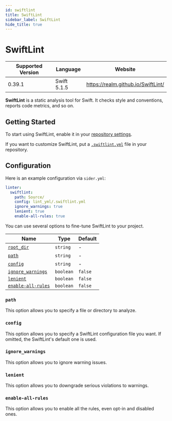 ```yaml
---
id: swiftlint
title: SwiftLint
sidebar_label: SwiftLint
hide_title: true
---
```


# SwiftLint

| Supported Version | Language    | Website                            |
| ----------------- | ----------- | ---------------------------------- |
| 0.39.1            | Swift 5.1.5 | https://realm.github.io/SwiftLint/ |

**SwiftLint** is a static analysis tool for Swift. It checks style and conventions, reports code metrics, and so on.

## Getting Started

To start using SwiftLint, enable it in your [repository settings](../../getting-started/repository-settings.md).

If you want to customize SwiftLint, put a [`.swiftlint.yml`](https://github.com/realm/SwiftLint#configuration) file in your repository.

## Configuration

Here is an example configuration via `sider.yml`:

```yaml
linter:
  swiftlint:
    path: Source/
    config: lint_yml/.swiftlint.yml
    ignore_warnings: true
    lenient: true
    enable-all-rules: true
```

You can use several options to fine-tune SwiftLint to your project.

| Name                                                                                  | Type      | Default |
| ------------------------------------------------------------------------------------- | --------- | ------- |
| [`root_dir`](../../getting-started/custom-configuration.md#linteranalyzer_idroot_dir) | `string`  | -       |
| [`path`](#path)                                                                       | `string`  | -       |
| [`config`](#config)                                                                   | `string`  | -       |
| [`ignore_warnings`](#ignore_warnings)                                                 | `boolean` | `false` |
| [`lenient`](#lenient)                                                                 | `boolean` | `false` |
| [`enable-all-rules`](#enable-all-rules)                                               | `boolean` | `false` |

### `path`

This option allows you to specify a file or directory to analyze.

### `config`

This option allows you to specify a SwiftLint configuration file you want.
If omitted, the SwiftLint's default one is used.

### `ignore_warnings`

This option allows you to ignore warning issues.

### `lenient`

This option allows you to downgrade serious violations to warnings.

### `enable-all-rules`

This option allows you to enable all the rules, even opt-in and disabled ones.

